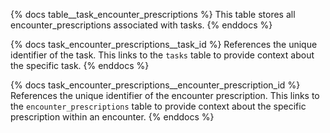 {% docs table__task_encounter_prescriptions %}
This table stores all encounter_prescriptions associated with tasks.
{% enddocs %}

{% docs task_encounter_prescriptions__task_id %}
References the unique identifier of the task. This links to the `tasks` table to provide context about the specific task.
{% enddocs %}

{% docs task_encounter_prescriptions__encounter_prescription_id %}
References the unique identifier of the encounter prescription. This links to the `encounter_prescriptions` table to provide context about the specific prescription within an encounter.
{% enddocs %}
